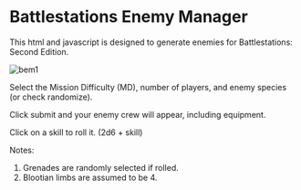 # Battlestations Enemy Manager
This html and javascript is designed to generate enemies for Battlestations: Second Edition.

![bem1](https://user-images.githubusercontent.com/26799052/30787273-eec9018c-a152-11e7-9640-9fc38a0d3659.jpg)

Select the Mission Difficulty (MD), number of players, and enemy species (or check randomize).

Click submit and your enemy crew will appear, including equipment.

Click on a skill to roll it. (2d6 + skill)

Notes:
1. Grenades are randomly selected if rolled.
2. Blootian limbs are assumed to be 4.
